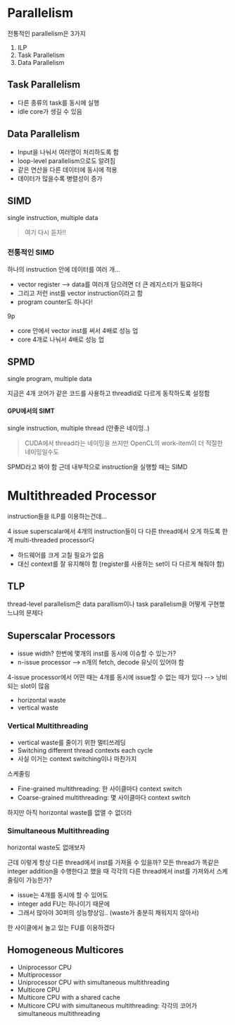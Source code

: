 # Parallelism

전통적인 parallelism은 3가지
1. ILP
2. Task Parallelism
3. Data Parallelism

## Task Parallelism

- 다른 종류의 task를 동시에 실행
- idle core가 생길 수 있음

## Data Parallelism

- Input을 나눠서 여러명이 처리하도록 함
- loop-level parallelism으로도 알려짐
- 같은 연산을 다른 데이터에 동시에 적용
- 데이터가 많을수록 병렬성이 증가

## SIMD
single instruction, multiple data

> 여기 다시 듣자!!

### 전통적인 SIMD

하나의 instruction 안에 데이터를 여러 개...
- vector register --> data를 여러개 담으려면 더 큰 레지스터가 필요하다
- 그리고 저런 inst를 vector instruction이라고 함
- program counter도 하나다!

9p
- core 안에서 vector inst를 써서 4배로 성능 업
- core 4개로 나눠서 4배로 성능 업

## SPMD
single program, multiple data

지금은 4개 코어가 같은 코드를 사용하고 threadId로 다르게 동작하도록 설정함

#### GPU에서의 SIMT
single instruction, multiple thread (안좋은 네이밍..)
> CUDA에서 thread라는 네이밍을 쓰지만 OpenCL의 work-item이 더 적절한 네이밍일수도

SPMD라고 봐야 함
근데 내부적으로 instruction을 실행할 때는 SIMD

# Multithreaded Processor

instruction들을
ILP를 이용하는건데...

4 issue superscalar에서 4개의 instruction들이 다 다른 thread에서 오게 하도록 한 게 multi-threaded processor다
- 하드웨어를 크게 고칠 필요가 없음
- 대신 context를 잘 유지해야 함 (register를 사용하는 set이 다 다르게 해줘야 함)

## TLP
thread-level parallelism은 data parallism이나 task parallelism을 어떻게 구현했느냐의 문제다

## Superscalar Processors

- issue width? 한번에 몇개의 inst를 동시에 이슈할 수 있는가?
- n-issue processor --> n개의 fetch, decode 유닛이 있어야 함

4-issue processor에서 어떤 때는 4개를 동시에 issue할 수 없는 때가 있다
--> 낭비되는 slot이 많음

- horizontal waste
- vertical waste

### Vertical Multithreading

- vertical waste를 줄이기 위한 멀티쓰레딩
- Switching different thread contexts each cycle
- 사실 이거는 context switching이나 마찬가지

스케줄링
- Fine-grained multithreading: 한 사이클마다 context switch
- Coarse-grained multithreading: 몇 사이클마다 context switch

하지만 아직 horizontal waste를 없앨 수 없더라

### Simultaneous Multithreading

horizontal waste도 없애보자

근데 이렇게 항상 다른 thread에서 inst를 가져올 수 있을까?
모든 thread가 똑같은 integer addition을 수행한다고 했을 때 각각의 다른 thread에서 inst를 가져와서 스케줄링이 가능한가?
- issue는 4개를 동시에 할 수 있어도
- integer add FU는 하나이기 때문에
- 그래서 많아야 30퍼의 성능향상임.. (waste가 충분히 채워지지 않아서)

한 사이클에서 놀고 있는 FU를 이용하겠다

## Homogeneous Multicores

- Uniprocessor CPU
- Multiprocessor
- Uniprocessor CPU with simultaneous multithreading
- Multicore CPU
- Multicore CPU with a shared cache
- Multicore CPU with simultaneous multithreading: 각각의 코어가 simultaneous multithreading
